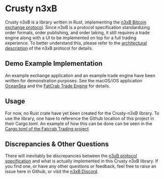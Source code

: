 # Crusty n3xB

Crusty n3xB is a library written in Rust, implementing the [n3xB Bitcoin exchange protocol](https://github.com/nobu-maeda/n3xb/). Since n3xB is a protocol specification standardizing order formats, order publishing, and order taking, it still requires a trade engine along with a UI to be implemented on top for a full trading experience. To better understand this, please refer to the [architectural description](https://github.com/nobu-maeda/n3xb/blob/master/specs/architecture/architecture.md) of the n3xB protocol for details.

## Demo Example Implementation

An example exchange application and an example trade engine have been written for demonstration purposes. See the macOS/iOS application [OceanSea](https://github.com/nobu-maeda/oceansea) and the [FatCrab Trade Engine](https://github.com/nobu-maeda/fatcrab-trading) for details.

## Usage

For now, no Rust crate have yet been created for the Crusty-n3xB library. To use the library, one have to reference the Github location of this project in their Cargo.toml. An example of how this can be done can be seen in the [Cargo.toml of the Fatcrab Trading project](https://github.com/nobu-maeda/fatcrab-trading/blob/ff9af0479b2b8ace4bdd3aff65e5968cfe4970d9/Cargo.toml#L20)

## Discrepancies & Other Questions

There will inevitably be discrepancies between the [n3xB protocol specification](https://github.com/nobu-maeda/n3xb/) and what is actually implemented in this Crusty n3xB library. If you find one, or have any other questions or feedback, feel free to raise an issue here in Github, or visit the [n3xB Discord](https://discord.com/invite/5CFBMF38Nh).

